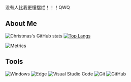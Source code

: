 没有人比我更懂摆烂！！！QWQ

## About Me
![Christmas's GitHub stats](https://github-readme-stats.vercel.app/api?username=Folltoshe&show_icons=true&theme=tokyonight)
[![Top Langs](https://github-readme-stats.vercel.app/api/top-langs/?username=Folltoshe)](https://github.com/Folltoshe/)

![Metrics](https://metrics.lecoq.io/Folltoshe?template=classic&base.metadata=0&achievements=1&base=header%2C%20activity%2C%20community%2C%20repositories%2C%20metadata&base.indepth=false&base.hireable=false&base.skip=false&achievements=false&achievements.threshold=C&achievements.secrets=true&achievements.display=detailed&achievements.limit=0&config.timezone=Asia%2FShanghai)

## Tools
![Windows](https://img.shields.io/badge/Windows-0078D6?style=flat-square&logo=windows&logoColor=white)
![Edge](https://img.shields.io/badge/Edge-0078D7?style=flat-square&logo=Microsoft-edge&logoColor=white)
![Visual Studio Code](https://img.shields.io/badge/-Visual%20Studio%20Code-007ACC?style=flat-square&logo=Visual%20Studio%20Code&logoColor=fff)
![Git](https://img.shields.io/badge/-Git-FCC624?style=flat-square&logo=git)
![GitHub](https://img.shields.io/badge/-GitHub-pink?style=flat-square&logo=github)


